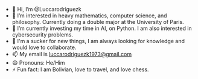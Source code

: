 - 👋 Hi, I’m @Luccarodriguezk 
- 👀 I’m interested in heavy mathematics, computer science, and philosophy. Currently doing a double major at the University of Paris.
- 🌱 I’m currently investing my time in AI, on Python. I am also interested in cybersecurity problems.
- 💞️ I'm a sucker for new things, I am always looking for knowledge and would love to collaborate.
- 📫 My email is luccarodriguezk1973@gmail.com
- 😄 Pronouns: He/Him
- ⚡ Fun fact: I am Bolivian, love to travel, and love chess.

<!---
Luccarodriguezk/Luccarodriguezk is a ✨ special ✨ repository because its `README.md` (this file) appears on your GitHub profile.
You can click the Preview link to take a look at your changes.
--->
